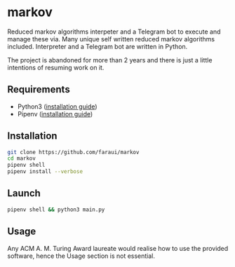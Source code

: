 # markov
Reduced markov algorithms interpeter and a Telegram bot to execute and manage these via. Many unique self written reduced markov algorithms included. Interpreter and a Telegram bot are written in Python.

The project is abandoned for more than 2 years and there is just a little intentions of resuming work on it.

## Requirements
- Python3 ([installation guide](https://wiki.python.org/moin/BeginnersGuide/Download))
- Pipenv ([installation guide](https://docs.pipenv.org/install/#installing-pipenv))

## Installation
```bash
git clone https://github.com/faraui/markov
cd markov
pipenv shell
pipenv install --verbose
```

## Launch
```bash
pipenv shell && python3 main.py
```

## Usage
Any ACM A. M. Turing Award laureate would realise how to use the provided software, hence the Usage section is not essential.
